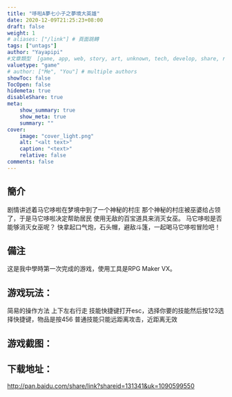 ```yaml
---
title: "哆啦A夢七小子之夢境大英雄"
date: 2020-12-09T21:25:23+08:00
draft: false
weight: 1
# aliases: ["/link"] # 頁面跳轉
tags: ["untags"]
author: "Yayapipi"
#文章類型  [game, app, web, story, art, unknown, tech, develop, share, review]
valuetype: "game" 
# author: ["Me", "You"] # multiple authors
showToc: false
TocOpen: false
hidemeta: true
disableShare: true
meta:
    show_summary: true
    show_meta: true
    summary: ""
cover:
    image: "cover_light.png"
    alt: "<alt text>"
    caption: "<text>"
    relative: false
comments: false
---
```


## 簡介
剧情讲述着马它哆啦在梦境中到了一个神秘的村庄
那个神秘的村庄被巫婆给占领了，于是马它哆啦决定帮助居民
使用无敌的百宝道具来消灭女巫。
马它哆啦是否能够消灭女巫呢？
快拿起口气炮，石头帽，避敌斗篷，一起喝马它哆啦冒险吧！

## 備注
这是我中學時第一次完成的游戏，使用工具是RPG Maker VX。

## 游戏玩法：
简易的操作方法
上下左右行走
技能快捷键打开esc，选择你要的技能然后按123选择快捷键，物品是按456
普通技能只能远距离攻击，近距离无效

## 游戏截图：

##  下载地址：
http://pan.baidu.com/share/link?shareid=131341&uk=1090599550